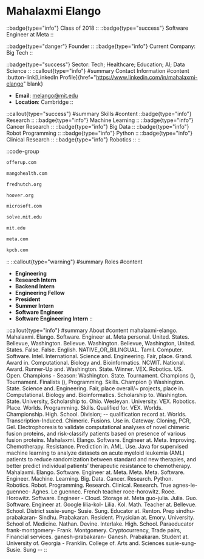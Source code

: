 # Mahalaxmi Elango
::badge{type="info"}
Class of 2018
::
::badge{type="success"}
Software Engineer at Meta
::

::badge{type="danger"}
Founder
::
::badge{type="info"}
Current Company: Big Tech
::

::badge{type="success"}
Sector: Tech; Healthcare; Education; AI; Data Science
::
::callout{type="info"}
#summary
Contact Information
#content
:button-link[LinkedIn Profile]{href="https://www.linkedin.com/in/mahalaxmi-elango" blank}
- **Email**: melango@mit.edu
- **Location**: Cambridge
::

::callout{type="success"}
#summary
Skills
#content
::badge{type="info"}
Research
::
::badge{type="info"}
Machine Learning
::
::badge{type="info"}
Cancer Research
::
::badge{type="info"}
Big Data
::
::badge{type="info"}
Robot Programming
::
::badge{type="info"}
Python
::
::badge{type="info"}
Clinical Research
::
::badge{type="info"}
Robotics
::
::

::code-group
```bash [OfferUp]
offerup.com
```
```bash [Mango Health]
mangohealth.com
```
```bash [Fred Hutch]
fredhutch.org
```
```bash [Hoover Institution at Stanford University]
hoover.org
```
```bash [Microsoft]
microsoft.com
```
```bash [MIT Solve]
solve.mit.edu
```
```bash [Massachusetts Institute of Technology]
mit.edu
```
```bash [Meta]
meta.com
```
```bash [Kleiner Perkins Caufield & Byers]
kpcb.com
```
::
::callout{type="warning"}
#summary
Roles
#content
- **Engineering**
- **Research Intern**
- **Backend Intern**
- **Engineering Fellow**
- **President**
- **Summer Intern**
- **Software Engineer**
- **Software Engineering Intern**
::

::callout{type="info"}
#summary
About
#content
mahalaxmi-elango. Mahalaxmi. Elango. Software. Engineer at. Meta personal. United. States. Bellevue, Washington. Bellevue. Washington. Bellevue, Washington, United. States. False. False. English. NATIVE_OR_BILINGUAL. Tamil. Computer. Software. Intel. International. Science and. Engineering. Fair, place. Grand. Award in. Computational. Biology and. Bioinformatics. NCWIT. National. Award. Runner-Up and. Washington. State. Winner. VEX. Robotics. US. Open. Champions - Season: Washington. State. Tournament. Champions (), Tournament. Finalists (), Programming. Skills. Champion () Washington. State. Science and. Engineering. Fair, place overall/~ projects, place in. Computational. Biology and. Bioinformatics. Scholarship to. Washington. State. University, Scholarship to. Ohio. Wesleyan. University. VEX. Robotics. Place. Worlds. Programming. Skills. Qualified for. VEX. Worlds. Championship. High. School. Division; -- qualification record at. Worlds. Transcription-Induced. Chimeric. Fusions. Use in. Gateway. Cloning, PCR, Gel. Electrophoresis to validate computational analyses of novel chimeric fusion proteins, and risk-classify patients based on presence of various fusion proteins. Mahalaxmi. Elango. Software. Engineer at. Meta. Improving. Chemotherapy. Resistance. Prediction in. AML. Use. Java for supervised machine learning to analyze datasets on acute myeloid leukemia (AML) patients to reduce randomization between standard and new therapies, and better predict individual patients’ therapeutic resistance to chemotherapy. Mahalaxmi. Elango. Software. Engineer at. Meta. Meta. Meta. Software. Engineer. Machine. Learning. Big. Data. Cancer. Research. Python. Robotics. Robot. Programming. Research. Clinical. Research. True agnes-le-guennec- Agnes. Le guennec. French teacher roee-horowitz. Roee. Horowitz. Software. Engineer - Cloud. Storage at. Meta guo-julia. Julia. Guo. Software. Engineer at. Google lilia-kol- Lilia. Kol. Math. Teacher at. Bellevue. School. District susie-sung- Susie. Sung. Educator at. Renton. Prep sindhu-prabakaran- Sindhu. Prabakaran. Resident. Physician at. Emory. University. School of. Medicine. Nathan. Devine. Interlake. High. School. Paraeducator frank-montgomery- Frank. Montgomery. Cryptocurrency, Trade pairs, Financial services. ganesh-prabakaran- Ganesh. Prabakaran. Student at. University of. Georgia - Franklin. College of. Arts and. Sciences susie-sung- Susie. Sung --
::
